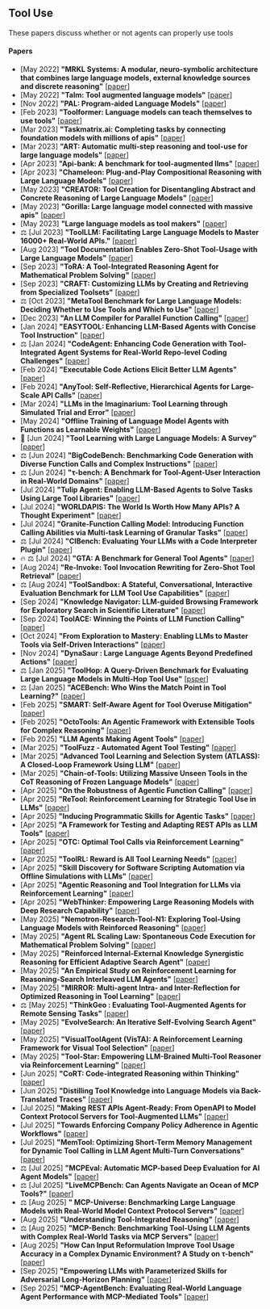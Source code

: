 ## Tool Use
These papers discuss whether or not agents can properly use tools

#### Papers
* [May 2022] **"MRKL Systems: A modular, neuro-symbolic architecture that combines large language models, external knowledge sources and discrete reasoning"** [[paper](https://arxiv.org/abs/2205.00445)]
* [May 2022] **"Talm: Tool augmented language models"** [[paper](https://arxiv.org/abs/2205.12255)]
* [Nov 2022] **"PAL: Program-aided Language Models"** [[paper](https://arxiv.org/abs/2311.09553)]
* [Feb 2023] **"Toolformer: Language models can teach themselves to use tools"** [[paper](https://arxiv.org/abs/2302.04761)]
* [Mar 2023] **"Taskmatrix.ai: Completing tasks by connecting foundation models with millions of apis"** [[paper](https://arxiv.org/abs/2303.16434)]
* [Mar 2023] **"ART: Automatic multi-step reasoning and tool-use for large language models"** [[paper](https://arxiv.org/abs/2303.09014)]
* [Apr 2023] **"Api-bank: A benchmark for tool-augmented llms"** [[paper](https://arxiv.org/abs/2304.08244)]
* [Apr 2023] **"Chameleon: Plug-and-Play Compositional Reasoning with Large Language Models"** [[paper](https://arxiv.org/abs/2304.09842)]
* [May 2023] **"CREATOR: Tool Creation for Disentangling Abstract and Concrete Reasoning of Large Language Models"** [[paper](https://arxiv.org/abs/2305.14318)]
* [May 2023] **"Gorilla: Large language model connected with massive apis"** [[paper](https://arxiv.org/abs/2305.15334)]
* [May 2023] **"Large language models as tool makers"** [[paper](https://arxiv.org/abs/2305.17126)]
* ⚖️ [Jul 2023] **"ToolLLM: Facilitating Large Language Models to Master 16000+ Real-World APIs."** [[paper](https://arxiv.org/abs/2307.16789)]
* [Aug 2023] **"Tool Documentation Enables Zero-Shot Tool-Usage with Large Language Models"** [[paper](https://arxiv.org/abs/2308.00675)]
* [Sep 2023] **"ToRA: A Tool-Integrated Reasoning Agent for Mathematical Problem Solving"** [[paper](https://arxiv.org/abs/2309.17452)]
* [Sep 2023] **"CRAFT: Customizing LLMs by Creating and Retrieving from Specialized Toolsets"** [[paper](https://arxiv.org/abs/2309.17428)]
* ⚖️ [Oct 2023] **"MetaTool Benchmark for Large Language Models: Deciding Whether to Use Tools and Which to Use"** [[paper](https://arxiv.org/abs/2310.03128)]
* [Dec 2023] **"An LLM Compiler for Parallel Function Calling"** [[paper](https://arxiv.org/abs/2312.04511)]
* [Jan 2024] **"EASYTOOL: Enhancing LLM-Based Agents with Concise Tool Instruction"** [[paper](https://arxiv.org/abs/2401.06201)]
* ⚖️ [Jan 2024] **"CodeAgent: Enhancing Code Generation with Tool-Integrated Agent Systems for Real-World Repo-level Coding Challenges"** [[paper](https://arxiv.org/abs/2401.07339)]
* [Feb 2024] **"Executable Code Actions Elicit Better LLM Agents"** [[paper](https://arxiv.org/abs/2402.01030)]
* [Feb 2024] **"AnyTool: Self-Reflective, Hierarchical Agents for Large-Scale API Calls"** [[paper](https://arxiv.org/abs/2402.04253)]
* [Mar 2024] **"LLMs in the Imaginarium: Tool Learning through Simulated Trial and Error"** [[paper](https://arxiv.org/abs/2403.04746)]
* [May 2024] **"Offline Training of Language Model Agents with Functions as Learnable Weights"** [[paper](https://arxiv.org/abs/2402.11359)]
* 📖 [Jun 2024] **"Tool Learning with Large Language Models: A Survey"** [[paper](https://arxiv.org/abs/2405.17935)]
* ⚖️ [Jun 2024] **"BigCodeBench: Benchmarking Code Generation with Diverse Function Calls and Complex Instructions"** [[paper](https://arxiv.org/abs/2406.15877)]
* ⚖️ [Jun 2024] **"τ-bench: A Benchmark for Tool-Agent-User Interaction in Real-World Domains"** [[paper](https://arxiv.org/abs/2406.12045)]
* [Jul 2024] **"Tulip Agent: Enabling LLM-Based Agents to Solve Tasks Using Large Tool Libraries"** [[paper](https://arxiv.org/abs/2407.21778)]
* [Jul 2024] **"WORLDAPIS: The World Is Worth How Many APIs? A Thought Experiment"** [[paper](https://arxiv.org/abs/2407.07778)]
* [Jul 2024] **"Granite-Function Calling Model: Introducing Function Calling Abilities via Multi-task Learning of Granular Tasks"** [[paper](https://arxiv.org/abs/2407.00121)]
* ⚖️ [Jul 2024] **"CIBench: Evaluating Your LLMs with a Code Interpreter Plugin"** [[paper](https://arxiv.org/abs/2407.10499)]
* 🔥 ⚖️ [Jul 2024] **"GTA: A Benchmark for General Tool Agents"** [[paper](https://arxiv.org/abs/2407.08713)]
* [Aug 2024] **"Re-Invoke: Tool Invocation Rewriting for Zero-Shot Tool Retrieval"** [[paper](https://arxiv.org/abs/2408.01875)]
* ⚖️ [Aug 2024] **"ToolSandbox: A Stateful, Conversational, Interactive Evaluation Benchmark for LLM Tool Use Capabilities"** [[paper](https://arxiv.org/abs/2408.04682)]
* [Sep 2024] **"Knowledge Navigator: LLM-guided Browsing Framework for Exploratory Search in Scientific Literature"** [[paper](https://arxiv.org/abs/2408.15836)]
* [Sep 2024] **ToolACE: Winning the Points of LLM Function Calling"** [[paper](https://arxiv.org/abs/2409.00920)]
* [Oct 2024] **"From Exploration to Mastery: Enabling LLMs to Master Tools via Self-Driven Interactions"** [[paper](https://arxiv.org/abs/2410.08197)]
* [Nov 2024] **"DynaSaur : Large Language Agents Beyond Predefined Actions"** [[paper](https://arxiv.org/abs/2411.01747)]
* ⚖️ [Jan 2025] **"ToolHop: A Query-Driven Benchmark for Evaluating Large Language Models in Multi-Hop Tool Use"** [[psper](https://arxiv.org/abs/2501.02506)]
* ⚖️ [Jan 2025] **"ACEBench: Who Wins the Match Point in Tool Learning?"** [[paper](https://arxiv.org/abs/2501.12851v1)]
* [Feb 2025] **"SMART: Self-Aware Agent for Tool Overuse Mitigation"** [[paper](https://arxiv.org/abs/2502.11435)]
* [Feb 2025] **"OctoTools: An Agentic Framework with Extensible Tools for Complex Reasoning"** [[paper](https://arxiv.org/abs/2502.11271)]
* [Feb 2025] **"LLM Agents Making Agent Tools"** [[paper](https://arxiv.org/abs/2502.11705)]
* [Mar 2025] **"ToolFuzz - Automated Agent Tool Testing"** [[paper](https://arxiv.org/abs/2503.04479)]
* [Mar 2025] **"Advanced Tool Learning and Selection System (ATLASS): A Closed-Loop Framework Using LLM"** [[paper](https://arxiv.org/abs/2503.12434)]
* [Mar 2025] **"Chain-of-Tools: Utilizing Massive Unseen Tools in the CoT Reasoning of Frozen Language Models"** [[paper](https://www.arxiv.org/abs/2503.16779)]
* [Apr 2025] **"On the Robustness of Agentic Function Calling"** [[paper](https://arxiv.org/abs/2504.00914)]
* [Apr 2025] **"ReTool: Reinforcement Learning for Strategic Tool Use in LLMs"** [[paper](https://arxiv.org/abs/2504.11536)]
* [Apr 2025] **"Inducing Programmatic Skills for Agentic Tasks"** [[paper](https://arxiv.org/abs/2504.06821)]
* [Apr 2025] **"A Framework for Testing and Adapting REST APIs as LLM Tools"** [[paper](https://arxiv.org/abs/2504.15546)]
* [Apr 2025] **"OTC: Optimal Tool Calls via Reinforcement Learning"** [[paper](https://arxiv.org/abs/2504.14870)]
* [Apr 2025] **"ToolRL: Reward is All Tool Learning Needs"** [[paper](https://arxiv.org/abs/2504.13958)]
* [Apr 2025] **"Skill Discovery for Software Scripting Automation via Offline Simulations with LLMs"** [[paper](https://arxiv.org/abs/2504.20406)]
* [Apr 2025] **"Agentic Reasoning and Tool Integration for LLMs via Reinforcement Learning"** [[paper](https://www.arxiv.org/abs/2505.01441)]
* [Apr 2025] **"WebThinker: Empowering Large Reasoning Models with Deep Research Capability"** [[paper](https://arxiv.org/abs/2504.21776)]
* [May 2025] **"Nemotron-Research-Tool-N1: Exploring Tool-Using Language Models with Reinforced Reasoning"** [[paper](https://arxiv.org/abs/2505.00024)]
* [May 2025] **"Agent RL Scaling Law: Spontaneous Code Execution for Mathematical Problem Solving"** [[paper](https://arxiv.org/abs/2505.07773)]
* [May 2025] **"Reinforced Internal-External Knowledge Synergistic Reasoning for Efficient Adaptive Search Agent"** [[paper](https://www.arxiv.org/abs/2505.07596)]
* [May 2025] **"An Empirical Study on Reinforcement Learning for Reasoning-Search Interleaved LLM Agents"** [[paper](https://www.arxiv.org/abs/2505.15117)]
* [May 2025] **"MIRROR: Multi-agent Intra- and Inter-Reflection for Optimized Reasoning in Tool Learning"** [[paper](https://arxiv.org/abs/2505.20670)]
* ⚖️ [May 2025] **"ThinkGeo : Evaluating Tool-Augmented Agents for Remote Sensing Tasks"** [[paper](https://arxiv.org/abs/2505.23752)]
* [May 2025] **"EvolveSearch: An Iterative Self-Evolving Search Agent"** [[paper](https://arxiv.org/abs/2505.22501)]
* [May 2025] **"VisualToolAgent (VisTA): A Reinforcement Learning Framework for Visual Tool Selection"** [[paper](https://www.arxiv.org/abs/2505.20289)]
* [May 2025] **"Tool-Star: Empowering LLM-Brained Multi-Tool Reasoner via Reinforcement Learning"** [[paper](https://arxiv.org/abs/2505.16410)]
* [Jun 2025] **"CoRT: Code-integrated Reasoning within Thinking"** [[paper](https://arxiv.org/abs/2506.09820)]
* [Jun 2025] **"Distilling Tool Knowledge into Language Models via Back-Translated Traces"** [[paper](https://www.arxiv.org/abs/2506.19171)]
* [Jul 2025] **"Making REST APIs Agent-Ready: From OpenAPI to Model Context Protocol Servers for Tool-Augmented LLMs"** [[paper](https://www.arxiv.org/abs/2507.16044)]
* [Jul 2025] **"Towards Enforcing Company Policy Adherence in Agentic Workflows"** [[paper](https://arxiv.org/abs/2507.16459)]
* [Jul 2025] **"MemTool: Optimizing Short-Term Memory Management for Dynamic Tool Calling in LLM Agent Multi-Turn Conversations"** [[paper](https://arxiv.org/abs/2507.21428)]
* ⚖️ [Jul 2025] **"MCPEval: Automatic MCP-based Deep Evaluation for AI Agent Models"** [[paper](https://arxiv.org/abs/2507.12806)]
* ⚖️ [Jul 2025] **"LiveMCPBench: Can Agents Navigate an Ocean of MCP Tools?"** [[paper](https://arxiv.org/abs/2508.01780)]
* ⚖️ [Aug 2025] **" MCP-Universe: Benchmarking Large Language Models with Real-World Model Context Protocol Servers"** [[paper](https://arxiv.org/abs/2508.14704)]
* [Aug 2025] **"Understanding Tool-Integrated Reasoning"** [[paper](https://arxiv.org/abs/2508.19201)]
* ⚖️ [Aug 2025] **"MCP-Bench: Benchmarking Tool-Using LLM Agents with Complex Real-World Tasks via MCP Servers"** [[paper](https://www.arxiv.org/abs/2508.20453)]
* [Aug 2025] **"How Can Input Reformulation Improve Tool Usage Accuracy in a Complex Dynamic Environment? A Study on τ-bench"** [[paper](https://arxiv.org/abs/2508.20931)]
* [Sep 2025] **"Empowering LLMs with Parameterized Skills for Adversarial Long-Horizon Planning"** [[paper](https://arxiv.org/abs/2509.13127)]
* [Sep 2025] **"MCP-AgentBench: Evaluating Real-World Language Agent Performance with MCP-Mediated Tools"** [[paper](https://arxiv.org/abs/2509.09734)]